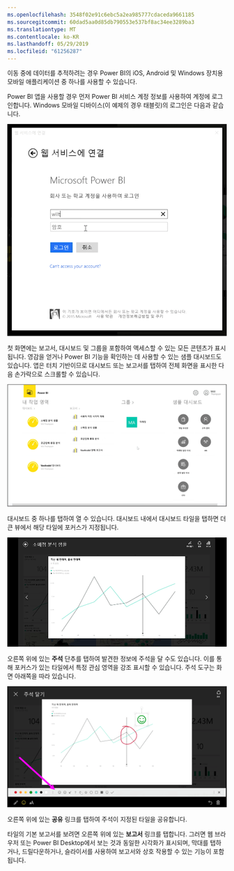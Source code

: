 ```yaml
---
ms.openlocfilehash: 3548f02e91c6ebc5a2ea985777cdaceda9661185
ms.sourcegitcommit: 60dad5aa0d85db790553e537bf8ac34ee3289ba3
ms.translationtype: MT
ms.contentlocale: ko-KR
ms.lasthandoff: 05/29/2019
ms.locfileid: "61256287"
---
```

이동 중에 데이터를 추적하려는 경우 Power BI의 iOS, Android 및 Windows 장치용 모바일 애플리케이션 중 하나를 사용할 수 있습니다.

Power BI 앱을 사용할 경우 먼저 Power BI 서비스 계정 정보를 사용하여 계정에 로그인합니다. Windows 모바일 디바이스(이 예제의 경우 태블릿)의 로그인은 다음과 같습니다.

![](media/4-4a-power-bi-mobile/4-4a_1.png)

첫 화면에는 보고서, 대시보드 및 그룹을 포함하여 액세스할 수 있는 모든 콘텐츠가 표시됩니다. 영감을 얻거나 Power BI 기능을 확인하는 데 사용할 수 있는 샘플 대시보드도 있습니다. 앱은 터치 기반이므로 대시보드 또는 보고서를 탭하여 전체 화면을 표시한 다음 손가락으로 스크롤할 수 있습니다.

![](media/4-4a-power-bi-mobile/4-4a_1a.png)

대시보드 중 하나를 탭하여 열 수 있습니다. 대시보드 내에서 대시보드 타일을 탭하면 더 큰 뷰에서 해당 타일에 포커스가 지정됩니다.

![](media/4-4a-power-bi-mobile/4-4a_2.png)

오른쪽 위에 있는 **주석** 단추를 탭하여 발견한 정보에 주석을 달 수도 있습니다. 이를 통해 포커스가 있는 타일에서 특정 관심 영역을 강조 표시할 수 있습니다. 주석 도구는 화면 아래쪽을 따라 있습니다.

![](media/4-4a-power-bi-mobile/4-4a_3.png)

오른쪽 위에 있는 **공유** 링크를 탭하여 주석이 지정된 타일을 공유합니다.

타일의 기본 보고서를 보려면 오른쪽 위에 있는 **보고서** 링크를 탭합니다. 그러면 웹 브라우저 또는 Power BI Desktop에서 보는 것과 동일한 시각화가 표시되며, 막대를 탭하거나, 드릴다운하거나, 슬라이서를 사용하여 보고서와 상호 작용할 수 있는 기능이 포함됩니다.

